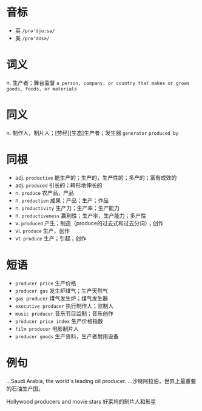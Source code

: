 # 音标

- 英 `/prə'djuːsə/`
- 美 `/prə'dʊsɚ/`

# 词义

n. 生产者；舞台监督
`a person, company, or country that makes or grows goods, foods, or materials`

# 同义

n. 制作人，制片人；[劳经][生态]生产者；发生器
`generator` `produced by`

# 同根

- adj. `productive` 能生产的；生产的，生产性的；多产的；富有成效的
- adj. `produced` 引长的；畸形地伸长的
- n. `produce` 农产品，产品
- n. `production` 成果；产品；生产；作品
- n. `productivity` 生产力；生产率；生产能力
- n. `productiveness` 赢利性；生产率，生产能力；多产性
- v. `produced` 产生；制造（produce的过去式和过去分词）；创作
- vi. `produce` 生产，创作
- vt. `produce` 生产；引起；创作

# 短语

- `producer price` 生产价格
- `producer gas` 发生炉煤气；生产天然气
- `gas producer` 煤气发生炉；煤气发生器
- `executive producer` 执行制作人；监制人
- `music producer` 音乐节目监制；音乐创作
- `producer price index` 生产价格指数
- `film producer` 电影制片人
- `producer goods` 生产资料，生产者耐用设备

# 例句

...Saudi Arabia, the world's leading oil producer.
…沙特阿拉伯，世界上最重要的石油生产国。

Hollywood producers and movie stars
好莱坞的制片人和影星


